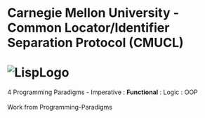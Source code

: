 # Carnegie Mellon University - Common Locator/Identifier Separation Protocol (CMUCL) &nbsp;&nbsp;&nbsp;&nbsp;&nbsp;&nbsp;&nbsp;&nbsp;&nbsp;&nbsp;&nbsp;&nbsp;&nbsp;&nbsp;&nbsp;&nbsp;&nbsp;&nbsp;&nbsp;&nbsp;&nbsp;&nbsp;&nbsp;&nbsp;&nbsp;&nbsp;&nbsp;&nbsp;&nbsp;&nbsp;&nbsp;&nbsp;&nbsp;&nbsp;&nbsp;&nbsp;&nbsp;&nbsp;&nbsp;&nbsp;&nbsp;&nbsp;&nbsp;&nbsp;&nbsp;&nbsp;&nbsp;&nbsp;&nbsp;&nbsp;&nbsp;&nbsp;&nbsp;&nbsp;&nbsp;&nbsp;&nbsp;&nbsp; ![LispLogo](https://github.com/Spades86/Undergraduate/blob/master/images/LispLogo.png?raw=true)
4 Programming Paradigms - Imperative : <b>Functional</b> : Logic : OOP \
\
Work from Programming-Paradigms
